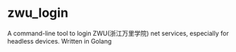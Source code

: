 # zwu_login
A command-line tool to login ZWU(浙江万里学院) net services, especially for headless devices. Written in Golang
